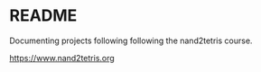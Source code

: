 # README

Documenting projects following following the nand2tetris course.

https://www.nand2tetris.org

